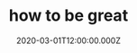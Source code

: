 ---
title: "how to be great"
description: "sure yeah"
date: "2020-03-01T12:00:00.000Z"
tags: greatness
published: true
---